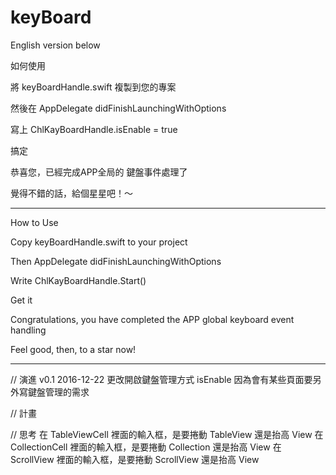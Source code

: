# keyBoard

English version below

 如何使用

 將 keyBoardHandle.swift 複製到您的專案
 
 然後在 AppDelegate didFinishLaunchingWithOptions
 
 寫上 ChlKayBoardHandle.isEnable = true
 
 搞定
 
 恭喜您，已經完成APP全局的 鍵盤事件處理了
 
 覺得不錯的話，給個星星吧！～

-----------------

How to Use


Copy keyBoardHandle.swift to your project

Then AppDelegate didFinishLaunchingWithOptions

Write ChlKayBoardHandle.Start()

Get it

Congratulations, you have completed the APP global keyboard event handling

Feel good, then, to a star now!








-----------------
// 演進
v0.1 2016-12-22
更改開啟鍵盤管理方式 isEnable
因為會有某些頁面要另外寫鍵盤管理的需求








// 計畫



// 思考
在 TableViewCell 裡面的輸入框，是要捲動 TableView 還是抬高 View
在 CollectionCell 裡面的輸入框，是要捲動 Collection 還是抬高 View
在 ScrollView 裡面的輸入框，是要捲動 ScrollView 還是抬高 View
